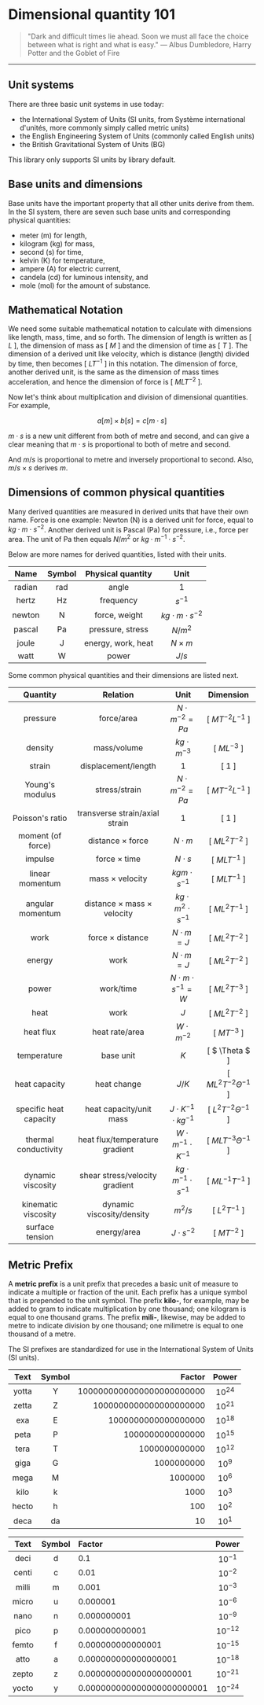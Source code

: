 # Dimensional quantity 101

>"Dark and difficult times lie ahead. Soon we must all face the choice between what is right and what is easy." ― Albus Dumbledore, Harry Potter and the Goblet of Fire

------------------------

## Unit systems


There are three basic unit systems in use today:

- the International System of Units (SI units, from Système international d'unités, more commonly simply called metric units)
- the English Engineering System of Units (commonly called English units)
- the British Gravitational System of Units (BG)

This library only supports SI units by library default.


## Base units and dimensions


Base units have the important property that all other units derive from them.
In the SI system, there are seven such base units and corresponding physical quantities:

- meter (m) for length,
- kilogram (kg) for mass,
- second (s) for time,
- kelvin (K) for temperature,
- ampere (A) for electric current,
- candela (cd) for luminous intensity, and
- mole (mol) for the amount of substance.

## Mathematical Notation


We need some suitable mathematical notation to calculate with dimensions like length, mass, time, and so forth.
The dimension of length is written as [ $L$ ], the dimension of mass as [ $M$ ]  and the dimension of time as [ $T$ ].
The dimension of a derived unit like velocity, which is distance (length) divided by time, then becomes [ $LT^{-1}$ ] in this notation. The dimension of force, another derived unit, is the same as the dimension of mass times acceleration, and hence the dimension of force is [ $MLT^{-2}$ ].

Now let's think about multiplication and division of dimensional quantities.
For example,

$$
a [m] \times b [s] = c [m \cdot s]
$$

$m \cdot s$ is a new unit different from both of metre and second, and can give a clear meaning that $m \cdot s$ is proportional to both of metre and second.

And $m / s$ is proportional to metre and inversely proportional to second.
Also, $m /s \times s$ derives $m$.



## Dimensions of common physical quantities


Many derived quantities are measured in derived units that have their own name. Force is one example: Newton (N) is a derived unit for force, equal to $kg \cdot m \cdot s^{-2}$.
Another derived unit is Pascal (Pa) for pressure, i.e., force per area.
The unit of Pa then equals $N/m^2$ or $kg \cdot m^{-1} \cdot s^{-2}$.

Below are more names for derived quantities, listed with their units.

|  Name  | Symbol | Physical quantity  |            Unit             |
| :----: | :----: | :----------------: | :-------------------------: |
| radian |  rad   |       angle        |            $1$            |
| hertz  |   Hz   |     frequency      |         $s^{-1}$          |
| newton |   N    |   force, weight    | $kg \cdot m \cdot s^{-2}$ |
| pascal |   Pa   |  pressure, stress  |          $N/m^2$          |
| joule  |   J    | energy, work, heat |       $N \times m$        |
|  watt  |   W    |       power        |           $J/s$           |

Some common physical quantities and their dimensions are listed next.

|        Quantity        |                   Relation                   |               Unit               |           Dimension           |
| :--------------------: | :------------------------------------------: | :------------------------------: | :---------------------------: |
|        pressure        |                  force/area                  |      $N \cdot m^{-2}=Pa$       |     [ $MT^{-2}L^{-1}$ ]     |
|        density         |                 mass/volume                  |       $kg \cdot m^{-3}$        |        [ $ML^{-3}$ ]        |
|         strain         |             displacement/length              |              $1$               |           [ $1$ ]           |
|    Young's modulus     |                stress/strain                 |      $N \cdot m^{-2}=Pa$       |     [ $MT^{-2}L^{-1}$ ]     |
|    Poisson's ratio     |        transverse strain/axial strain        |              $1$               |           [ $1$ ]           |
|   moment (of force)    |          distance $\times$ force           |          $N \cdot m$           |      [ $ML^2T^{-2}$ ]       |
|        impulse         |            force $\times$ time             |          $N \cdot s$           |       [ $MLT^{-1}$ ]        |
|    linear momentum     |           mass $\times$ velocity           |      $kg m \cdot s^{-1}$       |       [ $MLT^{-1}$ ]        |
|    angular momentum    | distance $\times$ mass $\times$ velocity |  $kg \cdot m^2 \cdot s^{-1}$   |      [ $ML^2T^{-1}$ ]       |
|          work          |          force $\times$ distance           |         $N \cdot m=J$          |      [ $ML^2T^{-2}$ ]       |
|         energy         |                     work                     |         $N \cdot m=J$          |      [ $ML^2T^{-2}$ ]       |
|         power          |                  work/time                   |   $N \cdot m \cdot s^{-1}=W$   |      [ $ML^2T^{-3}$ ]       |
|          heat          |                     work                     |              $J$               |      [ $ML^2T^{-2}$ ]       |
|       heat flux        |                heat rate/area                |        $W \cdot m^{-2}$        |        [ $MT^{-3}$ ]        |
|      temperature       |                  base unit                   |              $K$               |       [ $ \Theta $ ]        |
|     heat capacity      |                 heat change                  |             $J/K$              | [ $ML^2T^{-2}\Theta^{-1}$ ] |
| specific heat capacity |           heat capacity/unit mass            | $J \cdot K^{-1} \cdot kg^{-1}$ | [ $L^2T^{-2}\Theta^{-1}$ ]  |
|  thermal conductivity  |        heat flux/temperature gradient        | $W \cdot m^{-1} \cdot K^{-1}$  |  [ $MLT^{-3}\Theta^{-1}$ ]  |
|   dynamic viscosity    |        shear stress/velocity gradient        | $kg \cdot m^{-1} \cdot s^{-1}$ |     [ $ML^{-1}T^{-1}$ ]     |
|  kinematic viscosity   |          dynamic viscosity/density           |            $m^2/s$             |       [ $L^2T^{-1}$ ]       |
|    surface tension     |                 energy/area                  |        $J \cdot s^{-2}$        |        [ $MT^{-2}$ ]        |

## Metric Prefix


A **metric prefix** is a unit prefix that precedes a basic unit of measure to indicate a multiple or fraction of the unit.
Each prefix has a unique symbol that is prepended to the unit symbol.
The prefix **kilo-**, for example, may be added to gram to indicate multiplication by one thousand; one kilogram is equal to one thousand grams.
The prefix **mili-**, likewise, may be added to metre to indicate division by one thousand; one milimetre is equal to one thousand of a metre.

The SI prefixes are standardized for use in the International System of Units (SI units). 

| Text  | Symbol |                    Factor |   Power   |
| :---: | :----: | ------------------------: | :-------: |
| yotta |   Y    | 1000000000000000000000000 | $10^{24}$ |
| zetta |   Z    |    1000000000000000000000 | $10^{21}$ |
|  exa  |   E    |       1000000000000000000 | $10^{18}$ |
| peta  |   P    |          1000000000000000 | $10^{15}$ |
| tera  |   T    |             1000000000000 | $10^{12}$ |
| giga  |   G    |                1000000000 | $10^9$  |
| mega  |   M    |                   1000000 | $10^6$  |
| kilo  |   k    |                      1000 | $10^3$  |
| hecto |   h    |                       100 | $10^2$  |
| deca  |   da   |                        10 | $10^1$  |


| Text  | Symbol | Factor                     |    Power     |
| :---: | :----: | :------------------------- | :----------: |
| deci  |   d    | 0.1                        | $10^{-1}$  |
| centi |   c    | 0.01                       | $10^{-2}$  |
| milli |   m    | 0.001                      | $10^{-3}$  |
| micro |   u    | 0.000001                   | $10^{-6}$  |
| nano  |   n    | 0.000000001                | $10^{-9}$  |
| pico  |   p    | 0.000000000001             | $10^{-12}$ |
| femto |   f    | 0.000000000000001          | $10^{-15}$ |
| atto  |   a    | 0.000000000000000001       | $10^{-18}$ |
| zepto |   z    | 0.000000000000000000001    | $10^{-21}$ |
| yocto |   y    | 0.000000000000000000000001 | $10^{-24}$ |